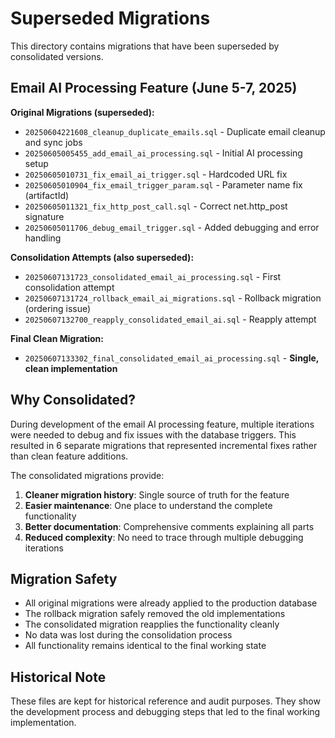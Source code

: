 # Superseded Migrations

This directory contains migrations that have been superseded by consolidated versions.

## Email AI Processing Feature (June 5-7, 2025)

**Original Migrations (superseded):**
- `20250604221608_cleanup_duplicate_emails.sql` - Duplicate email cleanup and sync jobs
- `20250605005455_add_email_ai_processing.sql` - Initial AI processing setup
- `20250605010731_fix_email_ai_trigger.sql` - Hardcoded URL fix
- `20250605010904_fix_email_trigger_param.sql` - Parameter name fix (artifactId)
- `20250605011321_fix_http_post_call.sql` - Correct net.http_post signature
- `20250605011706_debug_email_trigger.sql` - Added debugging and error handling

**Consolidation Attempts (also superseded):**
- `20250607131723_consolidated_email_ai_processing.sql` - First consolidation attempt
- `20250607131724_rollback_email_ai_migrations.sql` - Rollback migration (ordering issue)
- `20250607132700_reapply_consolidated_email_ai.sql` - Reapply attempt

**Final Clean Migration:**
- `20250607133302_final_consolidated_email_ai_processing.sql` - **Single, clean implementation**

## Why Consolidated?

During development of the email AI processing feature, multiple iterations were needed to debug and fix issues with the database triggers. This resulted in 6 separate migrations that represented incremental fixes rather than clean feature additions.

The consolidated migrations provide:
1. **Cleaner migration history**: Single source of truth for the feature
2. **Easier maintenance**: One place to understand the complete functionality
3. **Better documentation**: Comprehensive comments explaining all parts
4. **Reduced complexity**: No need to trace through multiple debugging iterations

## Migration Safety

- All original migrations were already applied to the production database
- The rollback migration safely removed the old implementations
- The consolidated migration reapplies the functionality cleanly
- No data was lost during the consolidation process
- All functionality remains identical to the final working state

## Historical Note

These files are kept for historical reference and audit purposes. They show the development process and debugging steps that led to the final working implementation. 